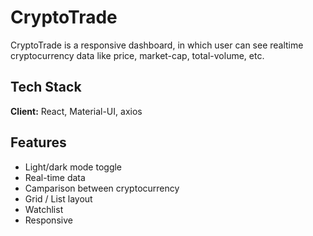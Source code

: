 # CryptoTrade

CryptoTrade is a responsive dashboard, in which user can see realtime cryptocurrency data like price, market-cap, total-volume, etc.

## Tech Stack

**Client:** React, Material-UI, axios

## Features

- Light/dark mode toggle
- Real-time data
- Camparison between cryptocurrency
- Grid / List layout
- Watchlist
- Responsive

